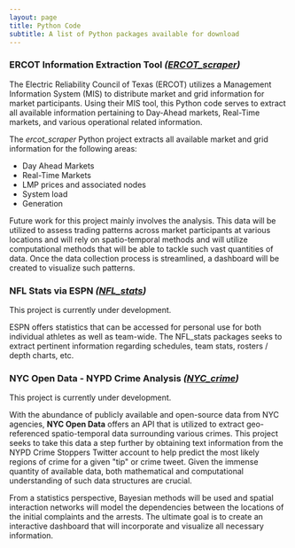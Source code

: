 ```yaml
---
layout: page
title: Python Code
subtitle: A list of Python packages available for download
---
```


### ERCOT Information Extraction Tool *(<a href="https://github.com/johnschwenck/ERCOT_scraper" target="_blank">ERCOT_scraper</a>)*
The Electric Reliability Council of Texas (ERCOT) utilizes a Management Information System (MIS) to distribute market and grid information for market participants. Using their MIS tool, this Python code serves to extract all available information pertaining to Day-Ahead markets, Real-Time markets, and various operational related information.

The *ercot_scraper* Python project extracts all available market and grid information for the following areas:
* Day Ahead Markets
* Real-Time Markets
* LMP prices and associated nodes
* System load
* Generation

Future work for this project mainly involves the analysis. This data will be utilized to assess trading patterns across market participants at various locations and will rely on spatio-temporal methods and will utilize computational methods that will be able to tackle such vast quantities of data. Once the data collection process is streamlined, a dashboard will be created to visualize such patterns.

### NFL Stats via ESPN *(<a href="https://github.com/johnschwenck/NFL_stats" target="_blank">NFL_stats</a>)*
This project is currently under development.

ESPN offers statistics that can be accessed for personal use for both individual athletes as well as team-wide. The NFL_stats packages seeks to extract pertinent information regarding schedules, team stats, rosters / depth charts, etc.

### NYC Open Data - NYPD Crime Analysis *(<a href="https://github.com/johnschwenck/NYC_crime" target="_blank">NYC_crime</a>)*
This project is currently under development.

With the abundance of publicly available and open-source data from NYC agencies, **NYC Open Data** offers an API that is utilized to extract geo-referenced spatio-temporal data surrounding various crimes. This project seeks to take this data a step further by obtaining text information from the NYPD Crime Stoppers Twitter account to help predict the most likely regions of crime for a given "tip" or crime tweet. Given the immense quantity of available data, both mathematical and computational understanding of such data structures are crucial. 

From a statistics perspective, Bayesian methods will be used and spatial interaction networks will model the dependencies between the locations of the initial complaints and the arrests. The ultimate goal is to create an interactive dashboard that will incorporate and visualize all necessary information.
